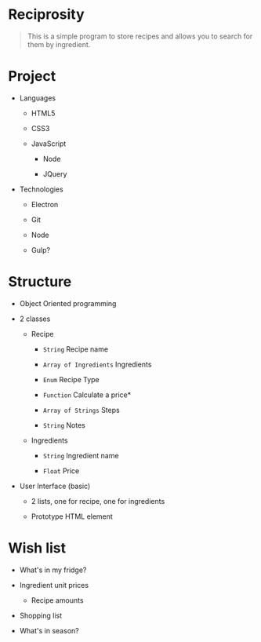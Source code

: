 
# Reciprosity

> This is a simple program to store recipes and allows you to search for them by ingredient.



# Project



* Languages

  * HTML5

  * CSS3

  * JavaScript

    * Node

    * JQuery

* Technologies

  * Electron

  * Git

  * Node

  * Gulp?



# Structure



* Object Oriented programming

* 2 classes

  * Recipe

    * `String` Recipe name

    * `Array of Ingredients` Ingredients

    * `Enum` Recipe Type

    * `Function` Calculate a price*
    
    * `Array of Strings` Steps
    
    * `String` Notes

  * Ingredients

    * `String` Ingredient name

    * `Float` Price

* User Interface (basic)

  * 2 lists, one for recipe, one for ingredients

  * Prototype HTML element



# Wish list



* What's in my fridge?

* Ingredient unit prices

  * Recipe amounts

* Shopping list

* What's in season?


